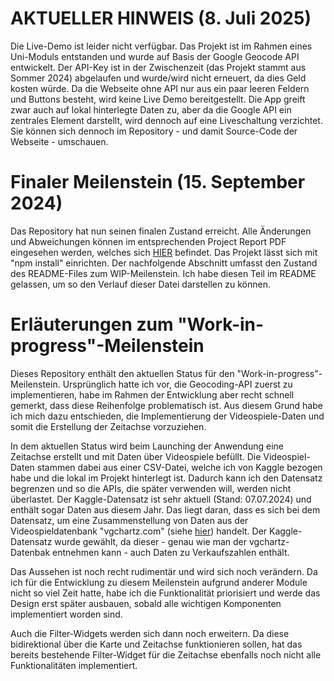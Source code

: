 # AKTUELLER HINWEIS (8. Juli 2025)
Die Live-Demo ist leider nicht verfügbar. Das Projekt ist im Rahmen eines Uni-Moduls entstanden und wurde auf Basis der Google Geocode API entwickelt. Der API-Key ist in der Zwischenzeit (das Projekt stammt aus Sommer 2024) abgelaufen und wurde/wird nicht erneuert, da dies Geld kosten würde. Da die Webseite ohne API nur aus ein paar leeren Feldern und Buttons besteht, wird keine Live Demo bereitgestellt. Die App greift zwar auch auf lokal hinterlegte Daten zu, aber da die Google API ein zentrales Element darstellt, wird dennoch auf eine Liveschaltung verzichtet. Sie können sich dennoch im Repository - und damit Source-Code der Webseite - umschauen.

# Finaler Meilenstein (15. September 2024)
Das Repository hat nun seinen finalen Zustand erreicht. Alle Änderungen und Abweichungen können im entsprechenden Project Report PDF eingesehen werden, welches sich [HIER](public/data/Visualisierung-Project-Report_Write-Up_PaulHufnagel.pdf) befindet. Das Projekt lässt sich mit "npm install" einrichten. Der nachfolgende Abschnitt umfasst den Zustand des README-Files zum WIP-Meilenstein. Ich habe diesen Teil im README gelassen, um so den Verlauf dieser Datei darstellen zu können.

# Erläuterungen zum "Work-in-progress"-Meilenstein
Dieses Repository enthält den aktuellen Status für den "Work-in-progress"-Meilenstein. Ursprünglich hatte ich vor, die Geocoding-API zuerst zu implementieren, habe im Rahmen der Entwicklung aber recht schnell gemerkt, dass diese Reihenfolge problematisch ist. Aus diesem Grund habe ich mich dazu entschieden, die Implementierung der Videospiele-Daten und somit die Erstellung der Zeitachse vorzuziehen. 

In dem aktuellen Status wird beim Launching der Anwendung eine Zeitachse erstellt und mit Daten über Videospiele befüllt. Die Videospiel-Daten stammen dabei aus einer CSV-Datei, welche ich von Kaggle bezogen habe und die lokal im Projekt hinterlegt ist. Dadurch kann ich den Datensatz begrenzen und so die APIs, die später verwenden will, werden nicht überlastet. Der Kaggle-Datensatz ist sehr aktuell (Stand: 07.07.2024) und enthält sogar Daten aus diesem Jahr. Das liegt daran, dass es sich bei dem Datensatz, um eine Zusammenstellung von Daten aus der Videospieldatenbank "vgchartz.com" (siehe [hier](https://www.vgchartz.com/gamedb/)) handelt. Der Kaggle-Datensatz wurde gewählt, da dieser - genau wie man der vgchartz-Datenbak entnehmen kann - auch Daten zu Verkaufszahlen enthält. 

Das Aussehen ist noch recht rudimentär und wird sich noch verändern. Da ich für die Entwicklung zu diesem Meilenstein aufgrund anderer Module nicht so viel Zeit hatte, habe ich die Funktionalität priorisiert und werde das Design erst später ausbauen, sobald alle wichtigen Komponenten implementiert worden sind.

Auch die Filter-Widgets werden sich dann noch erweitern. Da diese bidirektional über die Karte und Zeitachse funktionieren sollen, hat das bereits bestehende Filter-Widget für die Zeitachse ebenfalls noch nicht alle Funktionalitäten implementiert.

